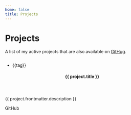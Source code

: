 ```yaml
---
home: false
title: Projects
---
```


# Projects

A list of my active projects that are also available on [GitHug](https://github.com/tdurieux).

<div class="posts">
  <article class="post" v-for="project in projects()">
    <router-link :to="project.path">
      <span class="img-wrap">
        <img class="entry-image attachment-post" :article-title="project.title" :src="$withBase(project.frontmatter.image || '')">
      </span>
    </router-link>
    <ul class="post-categories">
      <li class="entry-categories" v-for="tag in project.frontmatter.tags">{{tag}} </li>
    </ul>
    <header class="entry-header">
      <h4 class="entry-title">
        <router-link :to="project.path">
          {{ project.title }}
        </router-link>
      </h4>
    </header>
    <div class="entry-content">
      <p>
        {{ project.frontmatter.description }}
      </p>
      <div v-html="project.excerpt"></div>
    </div>
    <p class="entry-meta">
      <a v-if="project.frontmatter.github" :href="project.frontmatter.github">GitHub</a>
    </p>
  </article>
</div>

<script>
export default {
    methods: {
        projects() {
            var thisPage = this.$page;
            return this.$site.pages
            .filter((page) => {return page != thisPage && page.path.startsWith("/projects/")})
        }
    },
}
</script>